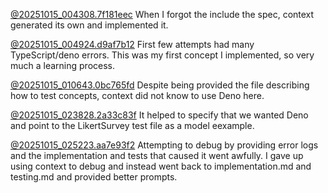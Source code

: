 [@20251015_004308.7f181eec](../../../context/design/concepts/EventDirectory/implementation.md/20251015_004308.7f181eec.md) When I forgot the include the spec, context generated its own and implemented it.

[@20251015_004924.d9af7b12](../../../context/design/concepts/EventDirectory/implementation.md/20251015_004924.d9af7b12.md) First few attempts had many TypeScript/deno errors. This was my first concept I implemented, so very much a learning process.

[@20251015_010643.0bc765fd](../../../context/design/concepts/EventDirectory/testing.md/20251015_010643.0bc765fd.md) Despite being provided the file describing how to test concepts, context did not know to use Deno here.

[@20251015_023828.2a33c83f](../../../context/design/concepts/EventDirectory/testing.md/20251015_023828.2a33c83f.md) It helped to specify that we wanted Deno and point to the LikertSurvey test file as a model eexample.

[@20251015_025223.aa7e93f2](../../../context/design/concepts/EventDirectory/debugging.md/20251015_025223.aa7e93f2.md) Attempting to debug by providing error logs and the implementation and tests that caused it went awfully. I gave up using context to debug and instead went back to implementation.md and testing.md and provided better prompts. 